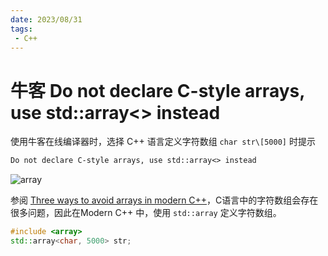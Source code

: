 ```yaml
---
date: 2023/08/31
tags: 
 - C++
---
```


# 牛客 Do not declare C-style arrays, use std::array<> instead

使用牛客在线编译器时，选择 C++ 语言定义字符数组 `char str\[5000]` 时提示

```txt
Do not declare C-style arrays, use std::array<> instead
```

![array](https://cdn.jsdelivr.net/gh/tangjan/imgBed/notes/2023/08/31/cpp-array/use-array.png)

参阅 [Three ways to avoid arrays in modern C++](https://www.develer.com/en/blog/three-ways-to-avoid-arrays-in-modern-cpp/)，C语言中的字符数组会存在很多问题，因此在Modern C++ 中，使用 `std::array` 定义字符数组。

```cpp
#include <array>
std::array<char, 5000> str;
```
